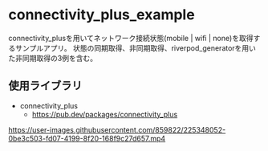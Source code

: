 # connectivity_plus_example

connectivity_plusを用いてネットワーク接続状態(mobile | wifi | none)を取得するサンプルアプリ。
状態の同期取得、非同期取得、riverpod_generatorを用いた非同期取得の3例を含む。

## 使用ライブラリ

- connectivity_plus
  - https://pub.dev/packages/connectivity_plus
 

https://user-images.githubusercontent.com/859822/225348052-0be3c503-fd07-4199-8f20-168f9c27d657.mp4

